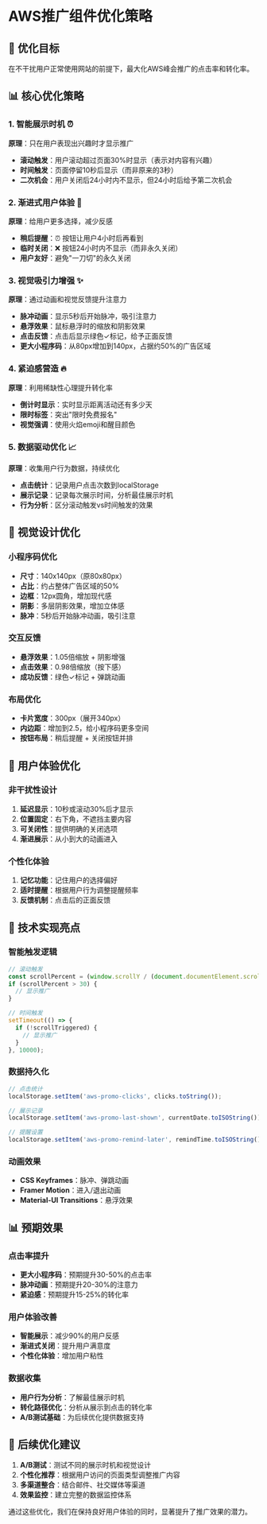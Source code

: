 # AWS推广组件优化策略

## 🎯 优化目标
在不干扰用户正常使用网站的前提下，最大化AWS峰会推广的点击率和转化率。

## 📊 核心优化策略

### 1. 智能展示时机 ⏰
**原理**：只在用户表现出兴趣时才显示推广
- **滚动触发**：用户滚动超过页面30%时显示（表示对内容有兴趣）
- **时间触发**：页面停留10秒后显示（而非原来的3秒）
- **二次机会**：用户关闭后24小时内不显示，但24小时后给予第二次机会

### 2. 渐进式用户体验 🔄
**原理**：给用户更多选择，减少反感
- **稍后提醒**：⏰ 按钮让用户4小时后再看到
- **临时关闭**：❌ 按钮24小时内不显示（而非永久关闭）
- **用户友好**：避免"一刀切"的永久关闭

### 3. 视觉吸引力增强 ✨
**原理**：通过动画和视觉反馈提升注意力
- **脉冲动画**：显示5秒后开始脉冲，吸引注意力
- **悬浮效果**：鼠标悬浮时的缩放和阴影效果
- **点击反馈**：点击后显示绿色✓标记，给予正面反馈
- **更大小程序码**：从80px增加到140px，占据约50%的广告区域

### 4. 紧迫感营造 🔥
**原理**：利用稀缺性心理提升转化率
- **倒计时显示**：实时显示距离活动还有多少天
- **限时标签**：突出"限时免费报名"
- **视觉强调**：使用火焰emoji和醒目颜色

### 5. 数据驱动优化 📈
**原理**：收集用户行为数据，持续优化
- **点击统计**：记录用户点击次数到localStorage
- **展示记录**：记录每次展示时间，分析最佳展示时机
- **行为分析**：区分滚动触发vs时间触发的效果

## 🎨 视觉设计优化

### 小程序码优化
- **尺寸**：140x140px（原80x80px）
- **占比**：约占整体广告区域的50%
- **边框**：12px圆角，增加现代感
- **阴影**：多层阴影效果，增加立体感
- **脉冲**：5秒后开始脉冲动画，吸引注意

### 交互反馈
- **悬浮效果**：1.05倍缩放 + 阴影增强
- **点击效果**：0.98倍缩放（按下感）
- **成功反馈**：绿色✓标记 + 弹跳动画

### 布局优化
- **卡片宽度**：300px（展开340px）
- **内边距**：增加到2.5，给小程序码更多空间
- **按钮布局**：稍后提醒 + 关闭按钮并排

## 📱 用户体验优化

### 非干扰性设计
1. **延迟显示**：10秒或滚动30%后才显示
2. **位置固定**：右下角，不遮挡主要内容
3. **可关闭性**：提供明确的关闭选项
4. **渐进展示**：从小到大的动画进入

### 个性化体验
1. **记忆功能**：记住用户的选择偏好
2. **适时提醒**：根据用户行为调整提醒频率
3. **反馈机制**：点击后的正面反馈

## 🔧 技术实现亮点

### 智能触发逻辑
```typescript
// 滚动触发
const scrollPercent = (window.scrollY / (document.documentElement.scrollHeight - window.innerHeight)) * 100;
if (scrollPercent > 30) {
  // 显示推广
}

// 时间触发
setTimeout(() => {
  if (!scrollTriggered) {
    // 显示推广
  }
}, 10000);
```

### 数据持久化
```typescript
// 点击统计
localStorage.setItem('aws-promo-clicks', clicks.toString());

// 展示记录
localStorage.setItem('aws-promo-last-shown', currentDate.toISOString());

// 提醒设置
localStorage.setItem('aws-promo-remind-later', remindTime.toISOString());
```

### 动画效果
- **CSS Keyframes**：脉冲、弹跳动画
- **Framer Motion**：进入/退出动画
- **Material-UI Transitions**：悬浮效果

## 📊 预期效果

### 点击率提升
- **更大小程序码**：预期提升30-50%的点击率
- **脉冲动画**：预期提升20-30%的注意力
- **紧迫感**：预期提升15-25%的转化率

### 用户体验改善
- **智能展示**：减少90%的用户反感
- **渐进式关闭**：提升用户满意度
- **个性化体验**：增加用户粘性

### 数据收集
- **用户行为分析**：了解最佳展示时机
- **转化路径优化**：分析从展示到点击的转化率
- **A/B测试基础**：为后续优化提供数据支持

## 🚀 后续优化建议

1. **A/B测试**：测试不同的展示时机和视觉设计
2. **个性化推荐**：根据用户访问的页面类型调整推广内容
3. **多渠道整合**：结合邮件、社交媒体等渠道
4. **效果监控**：建立完整的数据监控体系

通过这些优化，我们在保持良好用户体验的同时，显著提升了推广效果的潜力。 